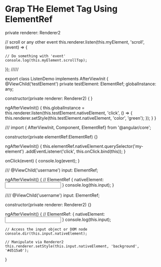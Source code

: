 
# Grap THe Elemet Tag Using ElementRef
private renderer: Renderer2

// scroll or any other event
this.renderer.listen(this.myElement, 'scroll', (event) => {

    // Do something with 'event'
    console.log(this.myElement.scrollTop);

  });
/////

export class ListenDemo implements AfterViewInit { 
   @ViewChild('testElement') 
   private testElement: ElementRef;
   globalInstance: any;       

   constructor(private renderer: Renderer2) {
   }

   ngAfterViewInit() {
       this.globalInstance = this.renderer.listen(this.testElement.nativeElement, 'click', () => {
           this.renderer.setStyle(this.testElement.nativeElement, 'color', 'green');
       });
    }
}



///
  import { AfterViewInit, Component, ElementRef} from '@angular/core';

constructor(private elementRef:ElementRef) {}

ngAfterViewInit() {
  this.elementRef.nativeElement.querySelector('my-element')
                                .addEventListener('click', this.onClick.bind(this));
}

onClick(event) {
  console.log(event);
}

///
@ViewChild('username') input: ElementRef<HTMLInputElement>;

  ngAfterViewInit() {
    // ElementRef { nativeElement: <input> }
    console.log(this.input);
  }

  ////
  @ViewChild('username') input: ElementRef<HTMLInputElement>;

  constructor(private renderer: Renderer2) {}
  
  ngAfterViewInit() {
    // ElementRef: { nativeElement: <input> }
    console.log(this.input);

    // Access the input object or DOM node
    console.dir(this.input.nativeElement);

    // Manipulate via Renderer2
    this.renderer.setStyle(this.input.nativeElement, 'background', '#d515a0');
  }